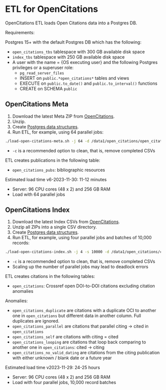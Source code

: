 # ETL for OpenCitations #

OpenCitations ETL loads Open Citations data into a Postgres DB.

Requirements:

Postgres 15+ with the default Postgres DB which has the following:
* `open_citations_tbs` tablespace with 300 GB available disk space
* `index_tbs` tablespace with 250 GB available disk space
* A user with the name = {OS executing user} and the following Postgres privileges or a superuser role:
  * `pg_read_server_files`
  * INSERT on `public.*open_citations*` tables and views
  * EXECUTE on `public.to_date()` and `public.to_interval()` functions
  * CREATE on SCHEMA `public`

## OpenCitations Meta ##

1. Download the latest Meta ZIP from [OpenCitations](https://opencitations.net/download#index).
2. Unzip.
3. Create [Postgres data structures](Postgres/DDL/open_citations_ddl.sql).
4. Run ETL, for example, using 64 parallel jobs:
```Bash
./load-open-citations-meta.sh -j 64 -d /data1/open_citations/open_citations_meta-v6-2023-11-30/csv -c
```
* `-c` is a recommended option to clean, that is, remove completed CSVs

ETL creates publications in the following table:
* `open_citations_pubs`: bibliographic resources

Estimated load time v6-2023-11-30: 11-12 minutes
* Server: 96 CPU cores (48 x 2) and 256 GB RAM
* Load with 64 parallel jobs

## OpenCitations Index ##

1. Download the latest Index CSVs from [OpenCitations](https://opencitations.net/download#index).
2. Unzip all ZIPs into a single CSV directory.
3. Create [Postgres data structures](Postgres/DDL/open_citations_ddl.sql).
4. Run ETL, for example, using four parallel jobs and batches of 10,000 records:
```Bash
./load-open-citations-index.sh -j 4 -s 10000 -d /data1/open_citations/csv -c
```
  * `-c` is a recommended option to clean, that is, remove completed CSVs
  * Scaling up the number of parallel jobs may lead to deadlock errors

ETL creates citations in the following tables:
* `open_citations`: Crossref open DOI-to-DOI citations excluding citation anomalies

Anomalies:
* `open_citations_duplicate` are citations with a duplicate OCI to another one in `open_citations` but different data in 
another column.
  Full duplicates are ignored.
* `open_citations_parallel` are citations that parallel citing -> cited in `open_citations`
* `open_citations_self` are citations with citing = cited
* `open_citations_looping` are citations that loop back comparing to another one in `open_citations`: cited -> citing
* `open_citations_no_valid_dating` are citations from the citing publication with either unknown / blank date or a
future year

Estimated load time v2023-11-29: 24-25 hours
* Server: 96 CPU cores (48 x 2) and 256 GB RAM
* Load with four parallel jobs, 10,000 record batches